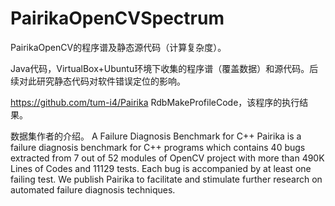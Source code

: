 # PairikaOpenCVSpectrum
PairikaOpenCV的程序谱及静态源代码（计算复杂度）。

Java代码，VirtualBox+Ubuntu环境下收集的程序谱（覆盖数据）和源代码。后续对此研究静态代码对软件错误定位的影响。   

https://github.com/tum-i4/Pairika 
RdbMakeProfileCode，该程序的执行结果。

数据集作者的介绍。
A Failure Diagnosis Benchmark for C++
Pairika is a failure diagnosis benchmark for C++ programs which contains 40 bugs extracted from 7 out of 52 modules of OpenCV project with more than 490K Lines of Codes and 11129 tests. Each bug is accompanied by at least one failing test. We publish Pairika to facilitate and stimulate further research on automated failure diagnosis techniques.
